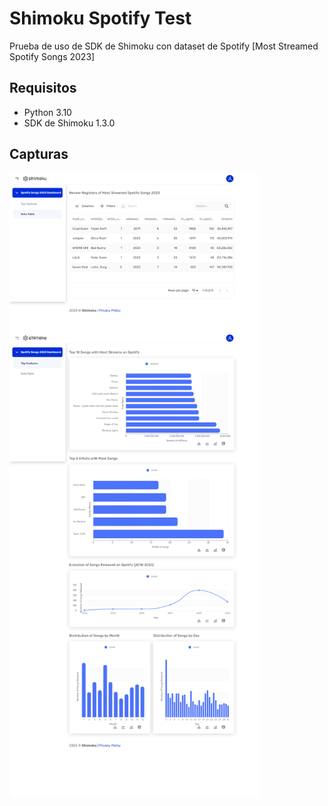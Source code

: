 # Shimoku Spotify Test
Prueba de uso de SDK de Shimoku con dataset de Spotify [Most Streamed Spotify Songs 2023]

## Requisitos
- Python 3.10
- SDK de Shimoku 1.3.0

## Capturas
<img style="display:block;" src="captures/table.png" alt="Imagen 1" width="400"/> <img style="display:block;" src="captures/features.png" alt="Imagen 2" width="400"/>